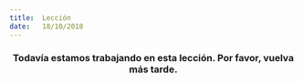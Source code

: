 ```yaml
---
title:  Lección
date:   18/10/2018
---
```


### <center>Todavía estamos trabajando en esta lección. Por favor, vuelva más tarde.</center>